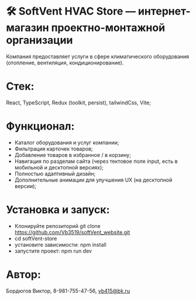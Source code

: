 # 🛠 SoftVent HVAC Store — интернет-магазин проектно-монтажной организации

Компания предоставляет услуги в сфере климатического оборудования (отопление, вентиляция, кондиционирование).

# Стек:

React, TypeScript, Redux (toolkit, persist), tailwindCss, Vite;

# Функционал:

- Каталог оборудования и услуг компании;
- Фильтрация карточек товаров;
- Добавление товаров в избранное / в корзину;
- Навигация по разделам сайта (через тектовое поле input, есть в мобильной и десктопной версиях);
- Полностью адаптивный дизайн;
- Дополнительные анимации для улучшения UX (на десктопной версии);

# Установка и запуск:

- Клонируйте репозиторий git clone https://github.com/Vb3519/softVent_website.git
- cd softVent-store
- установите зависимости: npm install
- запустите проект: npm run dev

# Автор:

Бордюгов Виктор, 8-981-755-47-56, vb415@bk.ru
